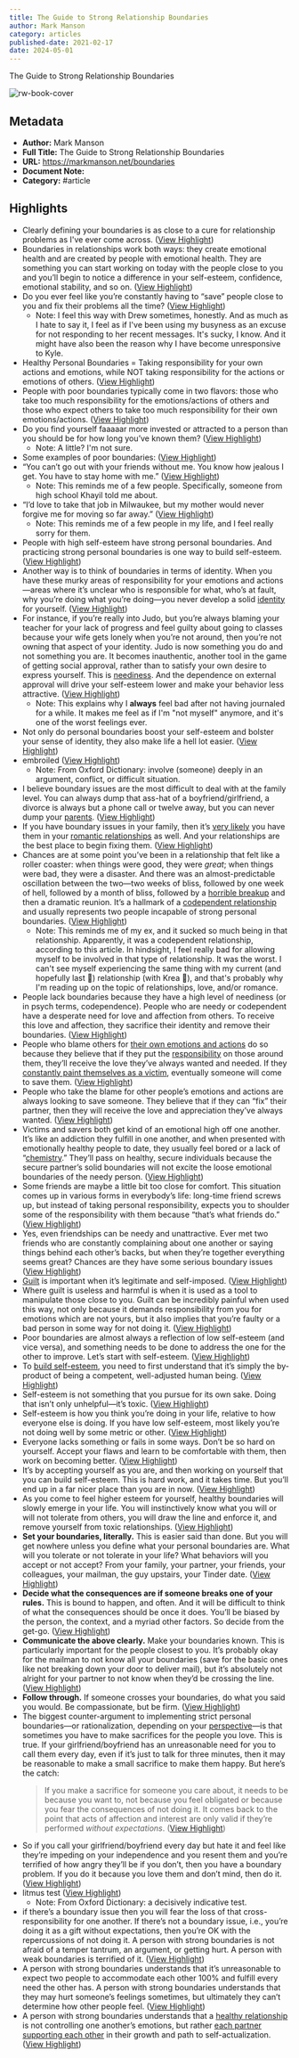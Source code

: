 ```yaml
---
title: The Guide to Strong Relationship Boundaries
author: Mark Manson
category: articles
published-date: 2021-02-17
date: 2024-05-01
---
```

The Guide to Strong Relationship Boundaries

![rw-book-cover](https://markmanson.net/wp-content/uploads/2013/01/HiRes.jpg)

## Metadata
- **Author:** Mark Manson
- **Full Title:** The Guide to Strong Relationship Boundaries
- **URL:** https://markmanson.net/boundaries
- **Document Note:** 
- **Category:** #article

## Highlights
- Clearly defining your boundaries is as close to a cure for relationship problems as I've ever come across. ([View Highlight](https://read.readwise.io/read/01h288r5rntpc0p24hvy5rf7wj))
- Boundaries in relationships work both ways: they create emotional health and are created by people with emotional health. They are something you can start working on today with the people close to you and you’ll begin to notice a difference in your self-esteem, confidence, emotional stability, and so on. ([View Highlight](https://read.readwise.io/read/01h288rcs8bx61kvgt64atqdf5))
- Do you ever feel like you’re constantly having to “save” people close to you and fix their problems all the time? ([View Highlight](https://read.readwise.io/read/01h288y4wxcedyztm1rkj57hca))
    - Note: I feel this way with Drew sometimes, honestly. And as much as I hate to say it, I feel as if I've been using my busyness as an excuse for not responding to her recent messages. 
      It's sucky, I know. And it might have also been the reason why I have become unresponsive to Kyle.
- Healthy Personal Boundaries = Taking responsibility for your own actions and emotions, while NOT taking responsibility for the actions or emotions of others. ([View Highlight](https://read.readwise.io/read/01h28949cjypx37192y85p4kaa))
- People with poor boundaries typically come in two flavors: those who take too much responsibility for the emotions/actions of others and those who expect others to take too much responsibility for their own emotions/actions. ([View Highlight](https://read.readwise.io/read/01h2894jc41p39ca0wvhwf2vq2))
- Do you find yourself faaaaar more invested or attracted to a person than you should be for how long you’ve known them? ([View Highlight](https://read.readwise.io/read/01h2890sh8pr8h8htazyarxfm0))
    - Note: A little? I'm not sure.
- Some examples of poor boundaries: ([View Highlight](https://read.readwise.io/read/01h2896821zd8rx154zkf7snkg))
- “You can’t go out with your friends without me. You know how jealous I get. You have to stay home with me.” ([View Highlight](https://read.readwise.io/read/01h2894t2e1ek7y5zr0ex3ddv1))
    - Note: This reminds me of a few people. Specifically, someone from high school Khayil told me about.
- “I’d love to take that job in Milwaukee, but my mother would never forgive me for moving so far away.” ([View Highlight](https://read.readwise.io/read/01h28980q9grjssenc7cd59d15))
    - Note: This reminds me of a few people in my life, and I feel really sorry for them.
- People with high self-esteem have strong personal boundaries. And practicing strong personal boundaries is one way to build self-esteem. ([View Highlight](https://read.readwise.io/read/01h289d53f5ecp82qx53th2fde))
- Another way is to think of boundaries in terms of identity. When you have these murky areas of responsibility for your emotions and actions—areas where it’s unclear who is responsible for what, who’s at fault, why you’re doing what you’re doing—you never develop a solid [identity](https://markmanson.net/diversify-your-identity) for yourself. ([View Highlight](https://read.readwise.io/read/01h289ea3f9wh0bx7r56tx4tar))
- For instance, if you’re really into Judo, but you’re always blaming your teacher for your lack of progress and feel guilty about going to classes because your wife gets lonely when you’re not around, then you’re not owning that aspect of your identity. Judo is now something you do and not something you are. It becomes inauthentic, another tool in the game of getting social approval, rather than to satisfy your own desire to express yourself. This is [neediness](https://markmanson.net/how-to-find-the-one). And the dependence on external approval will drive your self-esteem lower and make your behavior less attractive. ([View Highlight](https://read.readwise.io/read/01h289fe9efg1t3xj3eg5prvd4))
    - Note: This explains why I **always** feel bad after not having journaled for a while. It makes me feel as if I'm "not myself" anymore, and it's one of the worst feelings ever.
- Not only do personal boundaries boost your self-esteem and bolster your sense of identity, they also make life a hell lot easier. ([View Highlight](https://read.readwise.io/read/01h289hc5hmg6cf42act4mdcpm))
- embroiled ([View Highlight](https://read.readwise.io/read/01h289jv37t9axevharm4dh8b0))
    - Note: From Oxford Dictionary: involve (someone) deeply in an argument, conflict, or difficult situation.
- I believe boundary issues are the most difficult to deal with at the family level. You can always dump that ass-hat of a boyfriend/girlfriend, a divorce is always but a phone call or twelve away, but you can never dump your [parents](https://markmanson.net/parents). ([View Highlight](https://read.readwise.io/read/01h289w9nta20cc4q9zgz1e25t))
- If you have boundary issues in your family, then it’s [very likely](https://markmanson.net/its-complicated) you have them in your [romantic relationships](https://markmanson.net/romantic-love) as well. And your relationships are the best place to begin fixing them. ([View Highlight](https://read.readwise.io/read/01h289wa5rjsktp2w6rqn1q85m))
- Chances are at some point you’ve been in a relationship that felt like a roller coaster: when things were good, they were *great*; when things were bad, they were a disaster. And there was an almost-predictable oscillation between the two—two weeks of bliss, followed by one week of hell, followed by a month of bliss, followed by a [horrible breakup](https://markmanson.net/how-to-break-up-with-someone) and then a dramatic reunion. It’s a hallmark of a [codependent relationship](https://markmanson.net/toxic-relationship-signs) and usually represents two people incapable of strong personal boundaries. ([View Highlight](https://read.readwise.io/read/01h289xa0q9tg7yf2vwazt7cas))
    - Note: This reminds me of my ex, and it sucked so much being in that relationship. Apparently, it was a codependent relationship, according to this article.
      In hindsight, I feel really bad for allowing myself to be involved in that type of relationship. It was the worst.
      I can't see myself experiencing the same thing with my current (and hopefully last 🥹) relationship (with Krea 🩵), and that's probably why I'm reading up on the topic of relationships, love, and/or romance.
- People lack boundaries because they have a high level of neediness (or in psych terms, codependence). People who are needy or codependent have a desperate need for love and affection from others. To receive this love and affection, they sacrifice their identity and remove their boundaries. ([View Highlight](https://read.readwise.io/read/01h28a4tbv2w44bt1hw2hyer2f))
- People who blame others for [their own emotions and actions](https://markmanson.net/happiness-is-not-enough) do so because they believe that if they put the [responsibility](https://markmanson.net/responsibility-fault-fallacy) on those around them, they’ll receive the love they’ve always wanted and needed. If they [constantly paint themselves as a victim](https://markmanson.net/are-you-an-emotional-vampire), eventually someone will come to save them. ([View Highlight](https://read.readwise.io/read/01h28a7crvcs2a6dgx7sp2my8f))
- People who take the blame for other people’s emotions and actions are always looking to save someone. They believe that if they can “fix” their partner, then they will receive the love and appreciation they’ve always wanted. ([View Highlight](https://read.readwise.io/read/01h28a883ed9ndvhjbpwmy7698))
- Victims and savers both get kind of an emotional high off one another. It’s like an addiction they fulfill in one another, and when presented with emotionally healthy people to date, they usually feel bored or a lack of “[chemistry](https://markmanson.net/compatibility-and-chemistry).” They’ll pass on healthy, secure individuals because the secure partner’s solid boundaries will not excite the loose emotional boundaries of the needy person. ([View Highlight](https://read.readwise.io/read/01h28ahhx3f1wy8xjer2yvy43f))
- Some friends are maybe a little bit too close for comfort. This situation comes up in various forms in everybody’s life: long-time friend screws up, but instead of taking personal responsibility, expects you to shoulder some of the responsibility with them because “that’s what friends do.” ([View Highlight](https://read.readwise.io/read/01h28av57z4zgb73hkee9h2520))
- Yes, even friendships can be needy and unattractive. Ever met two friends who are constantly complaining about one another or saying things behind each other’s backs, but when they’re together everything seems great? Chances are they have some serious boundary issues ([View Highlight](https://read.readwise.io/read/01h28awq354qxn0gctxvhmntcc))
- [Guilt](https://markmanson.net/shame) is important when it’s legitimate and self-imposed. ([View Highlight](https://read.readwise.io/read/01h28b830672hyyw0mzg4prcjs))
- Where guilt is useless and harmful is when it is used as a tool to manipulate those close to you. Guilt can be incredibly painful when used this way, not only because it demands responsibility from you for emotions which are not yours, but it also implies that you’re faulty or a bad person in some way for not doing it. ([View Highlight](https://read.readwise.io/read/01h28b8x8knqdyc6pt6cthhsg5))
- Poor boundaries are almost always a reflection of low self-esteem (and vice versa), and something needs to be done to address the one for the other to improve. Let’s start with self-esteem. ([View Highlight](https://read.readwise.io/read/01h28bdbz638a3gd7d2x7g6v4c))
- To [build self-esteem](https://markmanson.net/self-esteem), you need to first understand that it’s simply the by-product of being a competent, well-adjusted human being. ([View Highlight](https://read.readwise.io/read/01h28bfae88v39zm1z812bhrd0))
- Self-esteem is not something that you pursue for its own sake. Doing that isn’t only unhelpful—it’s toxic. ([View Highlight](https://read.readwise.io/read/01h28bfbxds69r3g6aj70qecz9))
- Self-esteem is how you think you’re doing in your life, relative to how everyone else is doing. If you have low self-esteem, most likely you’re not doing well by some metric or other. ([View Highlight](https://read.readwise.io/read/01h28bge65fhhe10tm40jr65yt))
- Everyone lacks something or fails in some ways. Don’t be so hard on yourself. Accept your flaws and learn to be comfortable with them, then work on becoming better. ([View Highlight](https://read.readwise.io/read/01h28bgpxvv4h8m8j4482eyzr1))
- It’s by accepting yourself as you are, and then working on yourself that you can build self-esteem. This is hard work, and it takes time. But you’ll end up in a far nicer place than you are in now. ([View Highlight](https://read.readwise.io/read/01h28bha3x8g3p3phmyz94wgjm))
- As you come to feel higher esteem for yourself, healthy boundaries will slowly emerge in your life. You will instinctively know what you will or will not tolerate from others, you will draw the line and enforce it, and remove yourself from toxic relationships. ([View Highlight](https://read.readwise.io/read/01h28bnvcjd9zh4fwb496te7ye))
- **Set your boundaries, literally.** This is easier said than done. But you will get nowhere unless you define what your personal boundaries are. What will you tolerate or not tolerate in your life? What behaviors will you accept or not accept? From your family, your partner, your friends, your colleagues, your mailman, the guy upstairs, your Tinder date. ([View Highlight](https://read.readwise.io/read/01h28by6hwqpja4d33h0w1ctcy))
- **Decide what the consequences are if someone breaks one of your rules.** This is bound to happen, and often. And it will be difficult to think of what the consequences should be once it does. You’ll be biased by the person, the context, and a myriad other factors. So decide from the get-go. ([View Highlight](https://read.readwise.io/read/01h28c1n0dvvabnar59x5bdgmk))
- **Communicate the above clearly.** Make your boundaries known. This is particularly important for the people closest to you. It’s probably okay for the mailman to not know all your boundaries (save for the basic ones like not breaking down your door to deliver mail), but it’s absolutely not alright for your partner to not know when they’d be crossing the line. ([View Highlight](https://read.readwise.io/read/01h28c1tpaszr06k3jr8xv9t7r))
- **Follow through.** If someone crosses your boundaries, do what you said you would. Be compassionate, but be firm. ([View Highlight](https://read.readwise.io/read/01h28c41gjtqtm2479447bjxvb))
- The biggest counter-argument to implementing strict personal boundaries—or rationalization, depending on your [perspective](https://markmanson.net/check-please)—is that sometimes you have to make sacrifices for the people you love.
  This is true. If your girlfriend/boyfriend has an unreasonable need for you to call them every day, even if it’s just to talk for three minutes, then it may be reasonable to make a small sacrifice to make them happy.
  But here’s the catch:
  > If you make a sacrifice for someone you care about, it needs to be because you want to, not because you feel obligated or because you fear the consequences of not doing it.
  It comes back to the point that acts of affection and interest are only valid if they’re performed *without expectations*. ([View Highlight](https://read.readwise.io/read/01h28c7hmz5zm8cr5s74cshr6r))
- So if you call your girlfriend/boyfriend every day but hate it and feel like they’re impeding on your independence and you resent them and you’re terrified of how angry they’ll be if you don’t, then you have a boundary problem. If you do it because you love them and don’t mind, then do it. ([View Highlight](https://read.readwise.io/read/01h28c7zrevsdwejn135g8rnz7))
- litmus test ([View Highlight](https://read.readwise.io/read/01h28caccytwasmsbz24fsjndh))
    - Note: From Oxford Dictionary: a decisively indicative test.
- if there’s a boundary issue then you will fear the loss of that cross-responsibility for one another. If there’s not a boundary issue, i.e., you’re doing it as a gift without expectations, then you’re OK with the repercussions of not doing it. A person with strong boundaries is not afraid of a temper tantrum, an argument, or getting hurt. A person with weak boundaries is terrified of it. ([View Highlight](https://read.readwise.io/read/01h28cf1r4k80j822xvdd7f9p4))
- A person with strong boundaries understands that it’s unreasonable to expect two people to accommodate each other 100% and fulfill every need the other has. A person with strong boundaries understands that they may hurt someone’s feelings sometimes, but ultimately they can’t determine how other people feel. ([View Highlight](https://read.readwise.io/read/01h28cfmjkqw6c26q8aq4jmkxz))
- A person with strong boundaries understands that a [healthy relationship](https://markmanson.net/healthy-relationship-habits) is not controlling one another’s emotions, but rather [each partner supporting each other](https://markmanson.net/relationship-advice) in their growth and path to self-actualization. ([View Highlight](https://read.readwise.io/read/01h28g06bfse5a7xvfg7w0nk0c))
